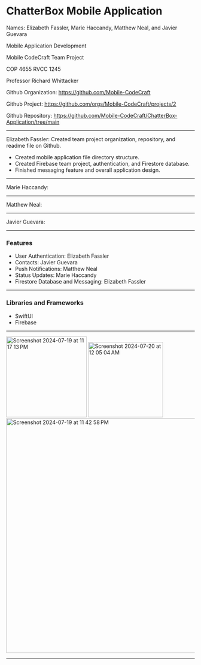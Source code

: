 # ChatterBox Mobile Application

Names: Elizabeth Fassler, Marie Haccandy, Matthew Neal, and Javier Guevara

Mobile Application Development

Mobile CodeCraft Team Project

COP 4655 RVCC 1245

Professor Richard Whittacker

Github Organization: https://github.com/Mobile-CodeCraft

Github Project: https://github.com/orgs/Mobile-CodeCraft/projects/2

Github Repository: https://github.com/Mobile-CodeCraft/ChatterBox-Application/tree/main

_____________________________________________________________________________________________________________
Elizabeth Fassler: Created team project organization, repository, and readme file on Github.
- Created mobile application file directory structure.
- Created Firebase team project, authentication, and Firestore database.
- Finished messaging feature and overall application design.
_____________________________________________________________________________________________________________
Marie Haccandy:
_____________________________________________________________________________________________________________
Matthew Neal:
_____________________________________________________________________________________________________________
Javier Guevara:
_____________________________________________________________________________________________________________

### Features
- User Authentication: Elizabeth Fassler
- Contacts: Javier Guevara
- Push Notifications: Matthew Neal
- Status Updates: Marie Haccandy
- Firestore Database and Messaging: Elizabeth Fassler 

_____________________________________________________________________________________________________________

### Libraries and Frameworks
- SwiftUI
- Firebase

_____________________________________________________________________________________________________________

<img width="215" alt="Screenshot 2024-07-19 at 11 17 13 PM" src="https://github.com/user-attachments/assets/562021b8-edbf-478f-a49f-de89ae016852">

<img width="200" alt="Screenshot 2024-07-20 at 12 05 04 AM" src="https://github.com/user-attachments/assets/9fdc0547-654c-488f-b038-07c90f2fa020">

<img width="625" alt="Screenshot 2024-07-19 at 11 42 58 PM" src="https://github.com/user-attachments/assets/7533eab8-f213-471d-a05b-48ce5940cbd1">




_____________________________________________________________________________________________________________
